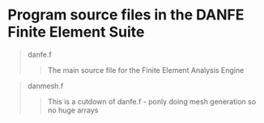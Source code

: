 # Program source files in the DANFE Finite Element Suite

> danfe.f
>> The main source file for the Finite Element Analysis Engine

>danmesh.f
>> This is a cutdown of danfe.f  - ponly doing mesh generation so no huge arrays
